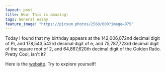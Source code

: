 ```yaml
---
layout: post
title: Wow! This is amazing!
tags: General essay
feature_image: "https://picsum.photos/2560/600?image=875"
---
```


Today I found that my birthday appears at the 142,006,072nd decimal digit of Pi, and 178,543,542rd decimal digit of e, and 75,787,723rd decimal digit of the square root of 2, and 64,867,620th decimal digit of the Golden Ratio. Pretty Cool, isn't it?



Here is the [website](http://www.subidiom.com/pi/pi.asp). Try to explore yourself!
